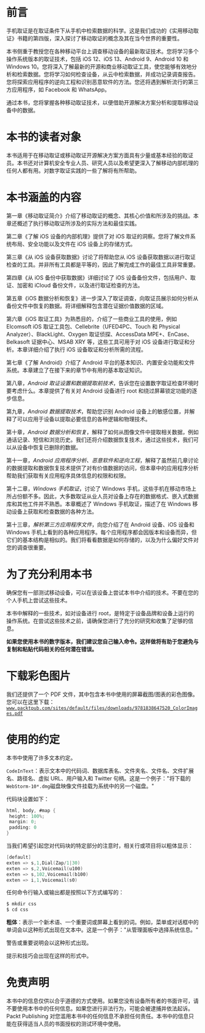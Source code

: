 # 前言

手机取证是在取证条件下从手机中检索数据的科学。这是我们成功的《实用移动取证》书籍的第四版，深入探讨了移动取证的概念及其在当今世界的重要性。

本书侧重于教授您在各种移动平台上调查移动设备的最新取证技术。您将学习多个操作系统版本的取证技术，包括 iOS 12、iOS 13、Android 9、Android 10 和 Windows 10。您将深入了解最新的开源和商业移动取证工具，使您能够有效地分析和检索数据。您将学习如何检查设备，从云中检索数据，并成功记录调查报告。您将探索应用程序的逆向工程和识别恶意软件的方法。您还将遇到解析流行的第三方应用程序，如 Facebook 和 WhatsApp。

通过本书，您将掌握各种移动取证技术，以便借助开源解决方案分析和提取移动设备中的数据。

# 本书的读者对象

本书适用于在移动取证或移动取证开源解决方案方面具有少量或基本经验的取证员。本书还对计算机安全专业人员、研究人员以及希望更深入了解移动内部机理的任何人都有用。对数字取证实践的一些了解将有所帮助。

# 本书涵盖的内容

第一章《移动取证简介》介绍了移动取证的概念、其核心价值和所涉及的挑战。本章还概述了执行移动取证所涉及的实际方法和最佳实践。

第二章《了解 iOS 设备的内部机理》提供了对 iOS 取证的洞察。您将了解文件系统布局、安全功能以及文件在 iOS 设备上的存储方式。

第三章《从 iOS 设备获取数据》讨论了将帮助您从 iOS 设备获取数据以进行取证检查的工具。并非所有工具都是平等的，因此了解完成工作的最佳工具非常重要。

第四章《从 iOS 备份中获取数据》详细讨论了 iOS 设备备份文件，包括用户、取证、加密和 iCloud 备份文件，以及进行取证检查的方法。

第五章《iOS 数据分析和恢复》进一步深入了取证调查，向取证员展示如何分析从备份文件中恢复的数据。将详细解释包含潜在证据价值数据的区域。

第六章《iOS 取证工具》为熟悉目的，介绍了一些商业工具的使用，例如 Elcomsoft iOS 取证工具包、Cellebrite（UFED4PC、Touch 和 Physical Analyzer）、BlackLight、Oxygen 取证侦探、AccessData MPE+、EnCase、Belkasoft 证据中心、MSAB XRY 等，这些工具可用于对 iOS 设备进行取证和分析。本章详细介绍了执行 iOS 设备取证和分析所需的流程。

第七章《了解 Android》介绍了 Android 平台的基本知识、内置安全功能和文件系统。本章建立了在接下来的章节中有用的基本取证知识。

第八章，*Android 取证设置和数据提取前技术*，告诉您在设置数字取证检查环境时要考虑什么。本章提供了有关对 Android 设备进行 root 和绕过屏幕锁定功能的逐步信息。

第九章，*Android 数据提取技术*，帮助您识别 Android 设备上的敏感位置，并解释了可以应用于设备以提取必要信息的各种逻辑和物理技术。

第十章，*Android 数据分析和恢复*，解释了如何从图像文件中提取相关数据，例如通话记录、短信和浏览历史。我们还将介绍数据恢复技术，通过这些技术，我们可以从设备中恢复已删除的数据。

第十一章，*Android 应用程序分析、恶意软件和逆向工程*，解释了虽然前几章讨论的数据提取和数据恢复技术提供了对有价值数据的访问，但本章中的应用程序分析帮助我们获取有关应用程序具体信息的权限和权限。

第十二章，*Windows 手机取证*，讨论了 Windows 手机，这些手机在移动市场上所占份额不多。因此，大多数取证从业人员对设备上存在的数据格式、嵌入式数据库和其他工件并不熟悉。本章概述了 Windows 手机取证，描述了在 Windows 移动设备上获取和检查数据的各种方法。

第十三章，*解析第三方应用程序文件*，向您介绍了在 Android 设备、iOS 设备和 Windows 手机上看到的各种应用程序。每个应用程序都会因版本和设备而异，但它们的基本结构是相似的。我们将看看数据是如何存储的，以及为什么偏好文件对您的调查很重要。

# 为了充分利用本书

确保您有一部测试移动设备，可以在该设备上尝试本书中介绍的技术。不要在您的个人手机上尝试这些技术。

本书中解释的一些技术，如对设备进行 root，是特定于设备品牌和设备上运行的操作系统。在尝试这些技术之前，请确保您进行了充分的研究和收集了足够的信息。

**如果您使用本书的数字版本，我们建议您自己输入命令。这样做将有助于您避免与复制和粘贴代码相关的任何潜在错误。**

# 下载彩色图片

我们还提供了一个 PDF 文件，其中包含本书中使用的屏幕截图/图表的彩色图像。您可以在这里下载：[`www.packtpub.com/sites/default/files/downloads/9781838647520_ColorImages.pdf`](http://www.packtpub.com/sites/default/files/downloads/9781838647520_ColorImages.pdf)

# 使用的约定

本书中使用了许多文本约定。

`CodeInText`：表示文本中的代码词、数据库表名、文件夹名、文件名、文件扩展名、路径名、虚拟 URL、用户输入和 Twitter 句柄。这是一个例子："将下载的`WebStorm-10*.dmg`磁盘映像文件挂载为系统中的另一个磁盘。"

代码块设置如下：

```kt
html, body, #map {
 height: 100%; 
 margin: 0;
 padding: 0
}
```

当我们希望引起您对代码块的特定部分的注意时，相关行或项目将以粗体显示：

```kt
[default]
exten => s,1,Dial(Zap/1|30)
exten => s,2,Voicemail(u100)
exten => s,102,Voicemail(b100)
exten => i,1,Voicemail(s0)
```

任何命令行输入或输出都是按照以下方式编写的：

```kt
$ mkdir css
$ cd css
```

**粗体**：表示一个新术语、一个重要词或屏幕上看到的词。例如，菜单或对话框中的单词会以这种形式出现在文本中。这是一个例子："从管理面板中选择系统信息。"

警告或重要说明会以这种形式出现。

提示和技巧会出现在这样的形式中。

# 免责声明

本书中的信息仅供以合乎道德的方式使用。如果您没有设备所有者的书面许可，请不要使用本书中的任何信息。如果您进行非法行为，可能会被逮捕并依法起诉。Packt Publishing 对您滥用本书中的任何信息不承担任何责任。本书中的信息只能在获得适当人员的书面授权的测试环境中使用。
